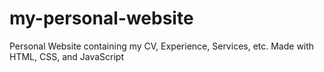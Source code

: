 # my-personal-website
Personal Website containing my CV, Experience, Services, etc. Made with HTML, CSS, and JavaScript
